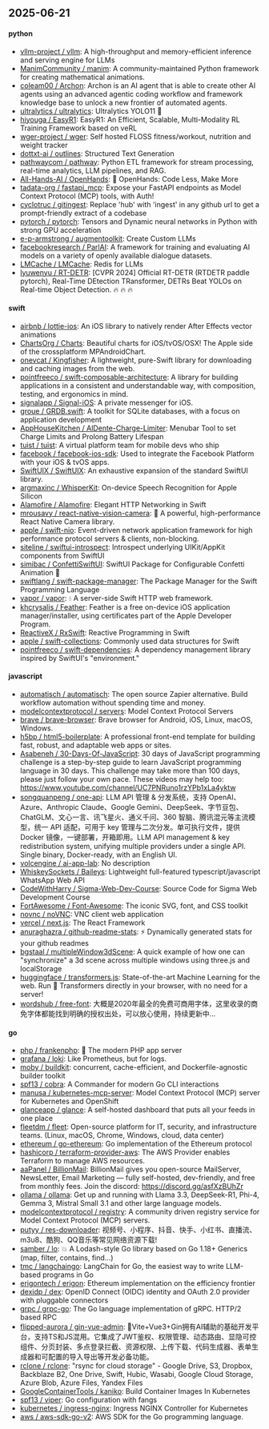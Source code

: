 ## 2025-06-21

#### python
* [vllm-project / vllm](https://github.com/vllm-project/vllm): A high-throughput and memory-efficient inference and serving engine for LLMs
* [ManimCommunity / manim](https://github.com/ManimCommunity/manim): A community-maintained Python framework for creating mathematical animations.
* [coleam00 / Archon](https://github.com/coleam00/Archon): Archon is an AI agent that is able to create other AI agents using an advanced agentic coding workflow and framework knowledge base to unlock a new frontier of automated agents.
* [ultralytics / ultralytics](https://github.com/ultralytics/ultralytics): Ultralytics YOLO11 🚀
* [hiyouga / EasyR1](https://github.com/hiyouga/EasyR1): EasyR1: An Efficient, Scalable, Multi-Modality RL Training Framework based on veRL
* [wger-project / wger](https://github.com/wger-project/wger): Self hosted FLOSS fitness/workout, nutrition and weight tracker
* [dottxt-ai / outlines](https://github.com/dottxt-ai/outlines): Structured Text Generation
* [pathwaycom / pathway](https://github.com/pathwaycom/pathway): Python ETL framework for stream processing, real-time analytics, LLM pipelines, and RAG.
* [All-Hands-AI / OpenHands](https://github.com/All-Hands-AI/OpenHands): 🙌 OpenHands: Code Less, Make More
* [tadata-org / fastapi_mcp](https://github.com/tadata-org/fastapi_mcp): Expose your FastAPI endpoints as Model Context Protocol (MCP) tools, with Auth!
* [cyclotruc / gitingest](https://github.com/cyclotruc/gitingest): Replace 'hub' with 'ingest' in any github url to get a prompt-friendly extract of a codebase
* [pytorch / pytorch](https://github.com/pytorch/pytorch): Tensors and Dynamic neural networks in Python with strong GPU acceleration
* [e-p-armstrong / augmentoolkit](https://github.com/e-p-armstrong/augmentoolkit): Create Custom LLMs
* [facebookresearch / ParlAI](https://github.com/facebookresearch/ParlAI): A framework for training and evaluating AI models on a variety of openly available dialogue datasets.
* [LMCache / LMCache](https://github.com/LMCache/LMCache): Redis for LLMs
* [lyuwenyu / RT-DETR](https://github.com/lyuwenyu/RT-DETR): [CVPR 2024] Official RT-DETR (RTDETR paddle pytorch), Real-Time DEtection TRansformer, DETRs Beat YOLOs on Real-time Object Detection. 🔥 🔥 🔥

#### swift
* [airbnb / lottie-ios](https://github.com/airbnb/lottie-ios): An iOS library to natively render After Effects vector animations
* [ChartsOrg / Charts](https://github.com/ChartsOrg/Charts): Beautiful charts for iOS/tvOS/OSX! The Apple side of the crossplatform MPAndroidChart.
* [onevcat / Kingfisher](https://github.com/onevcat/Kingfisher): A lightweight, pure-Swift library for downloading and caching images from the web.
* [pointfreeco / swift-composable-architecture](https://github.com/pointfreeco/swift-composable-architecture): A library for building applications in a consistent and understandable way, with composition, testing, and ergonomics in mind.
* [signalapp / Signal-iOS](https://github.com/signalapp/Signal-iOS): A private messenger for iOS.
* [groue / GRDB.swift](https://github.com/groue/GRDB.swift): A toolkit for SQLite databases, with a focus on application development
* [AppHouseKitchen / AlDente-Charge-Limiter](https://github.com/AppHouseKitchen/AlDente-Charge-Limiter): Menubar Tool to set Charge Limits and Prolong Battery Lifespan
* [tuist / tuist](https://github.com/tuist/tuist): A virtual platform team for mobile devs who ship
* [facebook / facebook-ios-sdk](https://github.com/facebook/facebook-ios-sdk): Used to integrate the Facebook Platform with your iOS & tvOS apps.
* [SwiftUIX / SwiftUIX](https://github.com/SwiftUIX/SwiftUIX): An exhaustive expansion of the standard SwiftUI library.
* [argmaxinc / WhisperKit](https://github.com/argmaxinc/WhisperKit): On-device Speech Recognition for Apple Silicon
* [Alamofire / Alamofire](https://github.com/Alamofire/Alamofire): Elegant HTTP Networking in Swift
* [mrousavy / react-native-vision-camera](https://github.com/mrousavy/react-native-vision-camera): 📸 A powerful, high-performance React Native Camera library.
* [apple / swift-nio](https://github.com/apple/swift-nio): Event-driven network application framework for high performance protocol servers & clients, non-blocking.
* [siteline / swiftui-introspect](https://github.com/siteline/swiftui-introspect): Introspect underlying UIKit/AppKit components from SwiftUI
* [simibac / ConfettiSwiftUI](https://github.com/simibac/ConfettiSwiftUI): SwiftUI Package for Configurable Confetti Animation 🎉
* [swiftlang / swift-package-manager](https://github.com/swiftlang/swift-package-manager): The Package Manager for the Swift Programming Language
* [vapor / vapor](https://github.com/vapor/vapor): 💧 A server-side Swift HTTP web framework.
* [khcrysalis / Feather](https://github.com/khcrysalis/Feather): Feather is a free on-device iOS application manager/installer, using certificates part of the Apple Developer Program.
* [ReactiveX / RxSwift](https://github.com/ReactiveX/RxSwift): Reactive Programming in Swift
* [apple / swift-collections](https://github.com/apple/swift-collections): Commonly used data structures for Swift
* [pointfreeco / swift-dependencies](https://github.com/pointfreeco/swift-dependencies): A dependency management library inspired by SwiftUI's "environment."

#### javascript
* [automatisch / automatisch](https://github.com/automatisch/automatisch): The open source Zapier alternative. Build workflow automation without spending time and money.
* [modelcontextprotocol / servers](https://github.com/modelcontextprotocol/servers): Model Context Protocol Servers
* [brave / brave-browser](https://github.com/brave/brave-browser): Brave browser for Android, iOS, Linux, macOS, Windows.
* [h5bp / html5-boilerplate](https://github.com/h5bp/html5-boilerplate): A professional front-end template for building fast, robust, and adaptable web apps or sites.
* [Asabeneh / 30-Days-Of-JavaScript](https://github.com/Asabeneh/30-Days-Of-JavaScript): 30 days of JavaScript programming challenge is a step-by-step guide to learn JavaScript programming language in 30 days. This challenge may take more than 100 days, please just follow your own pace. These videos may help too: https://www.youtube.com/channel/UC7PNRuno1rzYPb1xLa4yktw
* [songquanpeng / one-api](https://github.com/songquanpeng/one-api): LLM API 管理 & 分发系统，支持 OpenAI、Azure、Anthropic Claude、Google Gemini、DeepSeek、字节豆包、ChatGLM、文心一言、讯飞星火、通义千问、360 智脑、腾讯混元等主流模型，统一 API 适配，可用于 key 管理与二次分发。单可执行文件，提供 Docker 镜像，一键部署，开箱即用。LLM API management & key redistribution system, unifying multiple providers under a single API. Single binary, Docker-ready, with an English UI.
* [volcengine / ai-app-lab](https://github.com/volcengine/ai-app-lab): No description
* [WhiskeySockets / Baileys](https://github.com/WhiskeySockets/Baileys): Lightweight full-featured typescript/javascript WhatsApp Web API
* [CodeWithHarry / Sigma-Web-Dev-Course](https://github.com/CodeWithHarry/Sigma-Web-Dev-Course): Source Code for Sigma Web Development Course
* [FortAwesome / Font-Awesome](https://github.com/FortAwesome/Font-Awesome): The iconic SVG, font, and CSS toolkit
* [novnc / noVNC](https://github.com/novnc/noVNC): VNC client web application
* [vercel / next.js](https://github.com/vercel/next.js): The React Framework
* [anuraghazra / github-readme-stats](https://github.com/anuraghazra/github-readme-stats): ⚡ Dynamically generated stats for your github readmes
* [bgstaal / multipleWindow3dScene](https://github.com/bgstaal/multipleWindow3dScene): A quick example of how one can "synchronize" a 3d scene across multiple windows using three.js and localStorage
* [huggingface / transformers.js](https://github.com/huggingface/transformers.js): State-of-the-art Machine Learning for the web. Run 🤗 Transformers directly in your browser, with no need for a server!
* [wordshub / free-font](https://github.com/wordshub/free-font): 大概是2020年最全的免费可商用字体，这里收录的商免字体都能找到明确的授权出处，可以放心使用，持续更新中...

#### go
* [php / frankenphp](https://github.com/php/frankenphp): 🧟 The modern PHP app server
* [grafana / loki](https://github.com/grafana/loki): Like Prometheus, but for logs.
* [moby / buildkit](https://github.com/moby/buildkit): concurrent, cache-efficient, and Dockerfile-agnostic builder toolkit
* [spf13 / cobra](https://github.com/spf13/cobra): A Commander for modern Go CLI interactions
* [manusa / kubernetes-mcp-server](https://github.com/manusa/kubernetes-mcp-server): Model Context Protocol (MCP) server for Kubernetes and OpenShift
* [glanceapp / glance](https://github.com/glanceapp/glance): A self-hosted dashboard that puts all your feeds in one place
* [fleetdm / fleet](https://github.com/fleetdm/fleet): Open-source platform for IT, security, and infrastructure teams. (Linux, macOS, Chrome, Windows, cloud, data center)
* [ethereum / go-ethereum](https://github.com/ethereum/go-ethereum): Go implementation of the Ethereum protocol
* [hashicorp / terraform-provider-aws](https://github.com/hashicorp/terraform-provider-aws): The AWS Provider enables Terraform to manage AWS resources.
* [aaPanel / BillionMail](https://github.com/aaPanel/BillionMail): BillionMail gives you open-source MailServer, NewsLetter, Email Marketing — fully self-hosted, dev-friendly, and free from monthly fees. Join the discord: https://discord.gg/asfXzBUhZr
* [ollama / ollama](https://github.com/ollama/ollama): Get up and running with Llama 3.3, DeepSeek-R1, Phi-4, Gemma 3, Mistral Small 3.1 and other large language models.
* [modelcontextprotocol / registry](https://github.com/modelcontextprotocol/registry): A community driven registry service for Model Context Protocol (MCP) servers.
* [putyy / res-downloader](https://github.com/putyy/res-downloader): 视频号、小程序、抖音、快手、小红书、直播流、m3u8、酷狗、QQ音乐等常见网络资源下载!
* [samber / lo](https://github.com/samber/lo): 💥 A Lodash-style Go library based on Go 1.18+ Generics (map, filter, contains, find...)
* [tmc / langchaingo](https://github.com/tmc/langchaingo): LangChain for Go, the easiest way to write LLM-based programs in Go
* [erigontech / erigon](https://github.com/erigontech/erigon): Ethereum implementation on the efficiency frontier
* [dexidp / dex](https://github.com/dexidp/dex): OpenID Connect (OIDC) identity and OAuth 2.0 provider with pluggable connectors
* [grpc / grpc-go](https://github.com/grpc/grpc-go): The Go language implementation of gRPC. HTTP/2 based RPC
* [flipped-aurora / gin-vue-admin](https://github.com/flipped-aurora/gin-vue-admin): 🚀Vite+Vue3+Gin拥有AI辅助的基础开发平台，支持TS和JS混用。它集成了JWT鉴权、权限管理、动态路由、显隐可控组件、分页封装、多点登录拦截、资源权限、上传下载、代码生成器、表单生成器和可配置的导入导出等开发必备功能。
* [rclone / rclone](https://github.com/rclone/rclone): "rsync for cloud storage" - Google Drive, S3, Dropbox, Backblaze B2, One Drive, Swift, Hubic, Wasabi, Google Cloud Storage, Azure Blob, Azure Files, Yandex Files
* [GoogleContainerTools / kaniko](https://github.com/GoogleContainerTools/kaniko): Build Container Images In Kubernetes
* [spf13 / viper](https://github.com/spf13/viper): Go configuration with fangs
* [kubernetes / ingress-nginx](https://github.com/kubernetes/ingress-nginx): Ingress NGINX Controller for Kubernetes
* [aws / aws-sdk-go-v2](https://github.com/aws/aws-sdk-go-v2): AWS SDK for the Go programming language.
